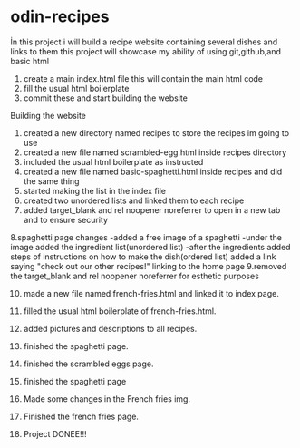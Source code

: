# odin-recipes

İn this project i will build a recipe website containing several dishes and links to them
this project will showcase my ability of using git,github,and basic html

1. create a main index.html file this will contain the main html code
2. fill the usual html boilerplate
3. commit these and start building the website

Building the website

1. created a new directory named recipes to store the recipes im going to use
2. created a new file named scrambled-egg.html inside recipes directory
3. included the usual html boilerplate as instructed
4. created a new file named basic-spaghetti.html inside recipes and did the same thing
5. started making the list in the index file
6. created two unordered lists and linked them to each recipe
7. added target_blank and rel noopener noreferrer to open in a new tab and to ensure security

8.spaghetti page changes
-added a free image of a spaghetti
-under the image added the ingredient list(unordered list)
-after the ingredients added steps of instructions on how to make the dish(ordered list)
added a link saying "check out our other recipes!" linking to the home page
9.removed the target_blank and rel noopener noreferrer for esthetic purposes

10. made a new file named french-fries.html and linked it to index page.
11. filled the usual html boilerplate of french-fries.html.
12. added pictures and descriptions to all recipes.
13. finished the spaghetti page.

14. finished the scrambled eggs page.

15. finished the spaghetti page
16. Made some changes in the French fries img.
17. Finished the french fries page.
18. Project DONEE!!!
